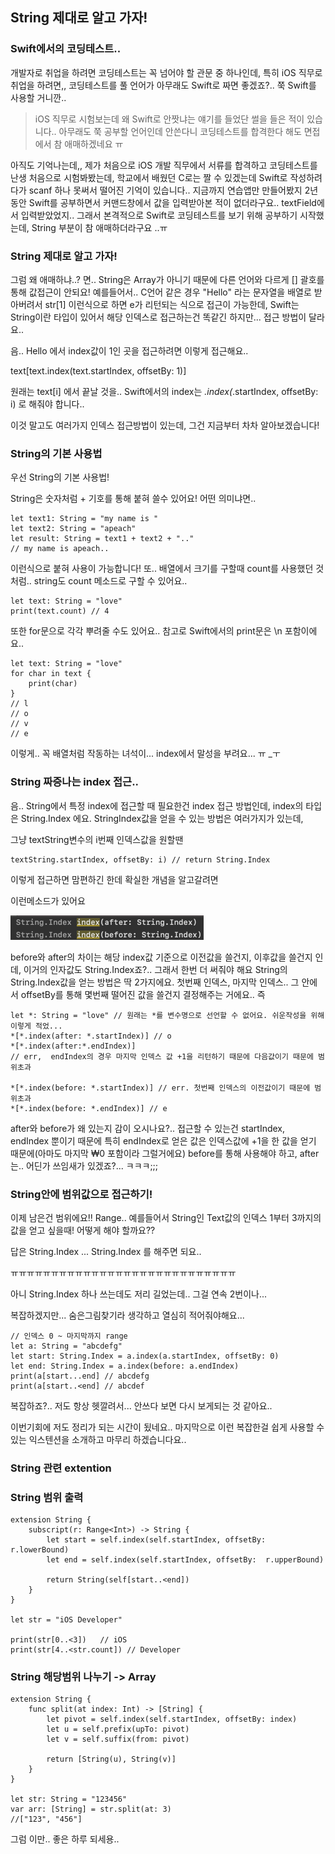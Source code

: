 ## String 제대로 알고 가자! ##

### Swift에서의 코딩테스트.. ###

개발자로 취업을 하려면 코딩테스트는 꼭 넘어야 할 관문 중 하나인데,
특히 iOS 직무로 취업을 하려면,, 코딩테스트를 풀 언어가 아무래도 Swift로 짜면 좋겠죠?.. 쭉 Swift를 사용할 거니깐..
> iOS 직무로 시험보는데 왜 Swift로 안짯냐는 얘기를 들었단 썰을 들은 적이 있습니다.. 아무래도 쭉 공부할 언어인데 안쓴다니 코딩테스트를 합격한다 해도 면접에서 참 애매하겠네요 ㅠ

아직도 기억나는데,, 제가 처음으로 iOS 개발 직무에서 서류를 합격하고 코딩테스트를 난생 처음으로 시험봐봤는데, 학교에서 배웠던 C로는 짤 수 있겠는데 Swift로 작성하려다가 scanf 하나 못써서 떨어진 기억이 있습니다.. 지금까지 연습앱만 만들어봤지 2년동안 Swift를 공부하면서 커맨드창에서 값을 입력받아본 적이 없더라구요.. textField에서 입력받았었지.. 그래서 본격적으로 Swift로 코딩테스트를 보기 위해 공부하기 시작했는데, String 부분이 참 애매하더라구요 ..ㅠ

### String 제대로 알고 가자! ###

그럼 왜 애매하냐..? 면.. String은 Array가 아니기 때문에 다른 언어와 다르게 [] 괄호를 통해 값접근이 안되요!
예를들어서.. C언어 같은 경우 "Hello" 라는 문자열을 배열로 받아버려서 str[1] 이런식으로 하면 e가 리턴되는 식으로 접근이 가능한데, Swift는 String이란 타입이 있어서 해당 인덱스로 접근하는건 똑같긴 하지만... 접근 방법이 달라요..

음.. Hello 에서 index값이 1인 곳을 접근하려면 이렇게 접근해요..

text[text.index(text.startIndex, offsetBy: 1)]

원래는 text[i] 에서 끝날 것을.. Swift에서의 index는 *.index(*.startIndex, offsetBy: i) 로 해줘야 합니다..

이것 말고도 여러가지 인덱스 접근방법이 있는데, 그건 지금부터 차차 알아보겠습니다!

### String의 기본 사용법 ###

우선 String의 기본 사용법!

String은 숫자처럼 + 기호를 통해 붙혀 쓸수 있어요! 어떤 의미냐면..

```
let text1: String = "my name is "
let text2: String = "apeach"
let result: String = text1 + text2 + ".."
// my name is apeach..
```

이런식으로 붙혀 사용이 가능합니다!
또.. 배열에서 크기를 구할때 count를 사용했던 것 처럼.. string도 count 메소드로 구할 수 있어요..
```
let text: String = "love"
print(text.count) // 4
```

또한 for문으로 각각 뿌려줄 수도 있어요.. 참고로 Swift에서의 print문은 \n 포함이에요..

```
let text: String = "love"
for char in text {
	print(char)
}
// l
// o
// v
// e
```

이렇게.. 꼭 배열처럼 작동하는 녀석이... index에서 말성을 부려요... ㅠ _ㅜ

### String 짜증나는 index 접근.. ###

음.. String에서 특정 index에 접근할 때 필요한건 index 접근 방법인데,
index의 타입은 String.Index 에요.
StringIndex값을 얻을 수 있는 방법은 여러가지가 있는데,

그냥 textString변수의 i번째 인덱스값을 원할땐

```
textString.startIndex, offsetBy: i) // return String.Index
```

이렇게 접근하면 맘편하긴 한데 확실한 개념을 알고갈려면

이런메소드가 있어요

<img src="./img.png" width="309px" height="39px">

before와 after의 차이는 해당 index값 기준으로 이전값을 쓸건지, 이후값을 쓸건지 인데, 이거의 인자값도 String.Index죠?.. 그래서 한번 더 써줘야 해요
String의 String.Index값을 얻는 방법은 딱 2가지에요. 첫번째 인덱스, 마지막 인덱스.. 그 안에서 offsetBy를 통해 몇번째  떨어진 값을 쓸건지 결정해주는 거에요.. 즉

```
let *: String = "love" // 원래는 *를 변수명으로 선언할 수 없어요. 쉬운작성을 위해 이렇게 적었...
*[*.index(after: *.startIndex)] // o
*[*.index(after:*.endIndex)]
// err,  endIndex의 경우 마지막 인덱스 값 +1을 리턴하기 때문에 다음값이기 때문에 범위초과

*[*.index(before: *.startIndex)] // err. 첫번째 인덱스의 이전값이기 때문에 범위초과
*[*.index(before: *.endIndex)] // e
```

after와 before가 왜 있는지 감이 오시나요?.. 접근할 수 있는건 startIndex, endIndex 뿐이기 때문에 특히 endIndex로 얻은 값은 인덱스값에 +1을 한 값을 얻기 때문에(아마도 마지막 ₩0 포함이라 그럴거에요) before를 통해 사용해야 하고, after는.. 어딘가 쓰임새가 있겠죠?... ㅋㅋㅋ;;;


### String안에 범위값으로 접근하기! ###

이제 남은건 범위에요!! Range.. 예를들어서 String인 Text값의 인덱스 1부터 3까지의 값을 얻고 싶을때! 어떻게 해야 할까요??

답은 String.Index ... String.Index 를 해주면 되요..





ㅠㅠㅠㅠㅠㅠㅠㅠㅠㅠㅠㅠㅠㅠㅠㅠㅠㅠㅠㅠㅠㅠㅠㅠㅠㅠㅠㅠ

아니 String.Index 하나 쓰는데도 저리 길었는데.. 그걸 연속 2번이나...

복잡하겠지만... 숨은그림찾기라 생각하고 열심히 적어줘야해요...


```
// 인덱스 0 ~ 마지막까지 range
let a: String = "abcdefg"
let start: String.Index = a.index(a.startIndex, offsetBy: 0)
let end: String.Index = a.index(before: a.endIndex)
print(a[start...end] // abcdefg
print(a[start..<end] // abcdef
```

복잡하죠?.. 저도 항상 헷깔려서... 안쓰다 보면 다시 보게되는 것 같아요..

이번기회에 저도 정리가 되는 시간이 됬네요.. 마지막으로 이런 복잡한걸 쉽게 사용할 수 있는 익스텐션을 소개하고 마무리 하겠습니다요..

### String 관련 extention ###

### String 범위 출력

```
extension String {
    subscript(r: Range<Int>) -> String {
        let start = self.index(self.startIndex, offsetBy: r.lowerBound)
        let end = self.index(self.startIndex, offsetBy:  r.upperBound)
        
        return String(self[start..<end])
    }
}

let str = "iOS Developer"

print(str[0..<3])   // iOS
print(str[4..<str.count]) // Developer
```

### String 해당범위 나누기 -> Array

```
extension String {
    func split(at index: Int) -> [String] {
        let pivot = self.index(self.startIndex, offsetBy: index)
        let u = self.prefix(upTo: pivot)
        let v = self.suffix(from: pivot)
        
        return [String(u), String(v)]
    }
}

let str: String = "123456"
var arr: [String] = str.split(at: 3)
//["123", "456"]
```

그럼 이만.. 좋은 하루 되세용..